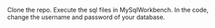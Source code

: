 Clone the repo.
Execute the sql files in MySqlWorkbench. In the code, change the username and password of your database.
